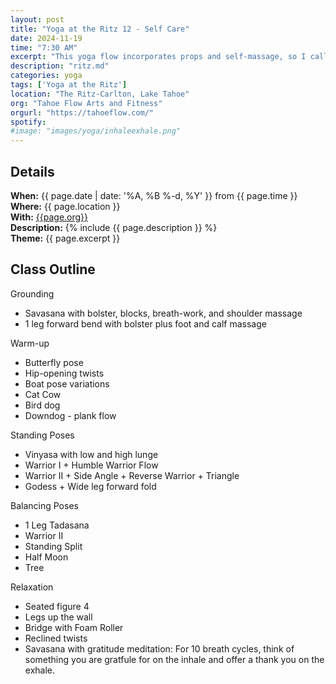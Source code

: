 ```yaml
---
layout: post
title: "Yoga at the Ritz 12 - Self Care"
date: 2024-11-19
time: "7:30 AM" 
excerpt: "This yoga flow incorporates props and self-massage, so I call it a self-care flow."
description: "ritz.md" 
categories: yoga
tags: ['Yoga at the Ritz']
location: "The Ritz-Carlton, Lake Tahoe"
org: "Tahoe Flow Arts and Fitness"
orgurl: "https://tahoeflow.com/"
spotify:  
#image: "images/yoga/inhaleexhale.png"
---
```



## Details

**When:** {{ page.date | date: '%A, %B %-d, %Y' }} from {{ page.time }}   
**Where:** {{ page.location }}       
**With:** [{{page.org}}]({{page.orgurl}})   
**Description:** {% include {{ page.description }} %}   
**Theme:** {{ page.excerpt }}         

## Class Outline

Grounding

*  Savasana with bolster, blocks, breath-work, and shoulder massage
*  1 leg forward bend with bolster plus foot and calf massage	

Warm-up

*  Butterfly pose
*  Hip-opening twists
*  Boat pose variations
*  Cat Cow
*  Bird dog
*  Downdog - plank flow

Standing Poses

*  Vinyasa with low and high lunge
*  Warrior I + Humble Warrior Flow
*  Warrior II + Side Angle + Reverse Warrior + Triangle
*  Godess + Wide leg forward fold

Balancing Poses

*  1 Leg Tadasana
*  Warrior II
*  Standing Split 
*  Half Moon 
*  Tree 

Relaxation

*  Seated figure 4
*  Legs up the wall
*  Bridge with Foam Roller
*  Reclined twists
*  Savasana with gratitude meditation: For 10 breath cycles, think of something you are gratfule for on the inhale and offer a thank you on the exhale. 
 